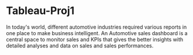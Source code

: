 # Tableau-Proj1
In today's world, different automotive industries required various reports in one place to make business intelligent. An Automotive sales dashboard is a central space to monitor sales and KPIs that gives the better insights with detailed analyses and data on sales and sales performances.
